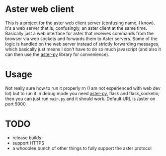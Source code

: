 # Aster web client

This is a project for the aster web client server (confusing name, I know). It's a web server that is, confusingly, an aster client at the same time. Basically just a web interface for aster that receives commands from the browser via web sockets and forwards them to Aster servers. Some of the logic is handled on the web server instead of strictly forwarding messages, which basically just means I don't have to do so much javascript (and also it can then use the [aster-py](https://github.com/Jachdich/asterpy) library for convenience).

# Usage

Not really sure how to run it properly rn (I am not experienced with web dev lol) but to run it in debug mode you need [aster-py](https://pypi.org/project/asterpy/), flask and flask_socketio; then you can just run `main.py` and it should work. Default URL is /aster on port 5000.

# TODO

- release builds
- support HTTPS
- a whooolee bunch of other things to fully support the aster protocol
